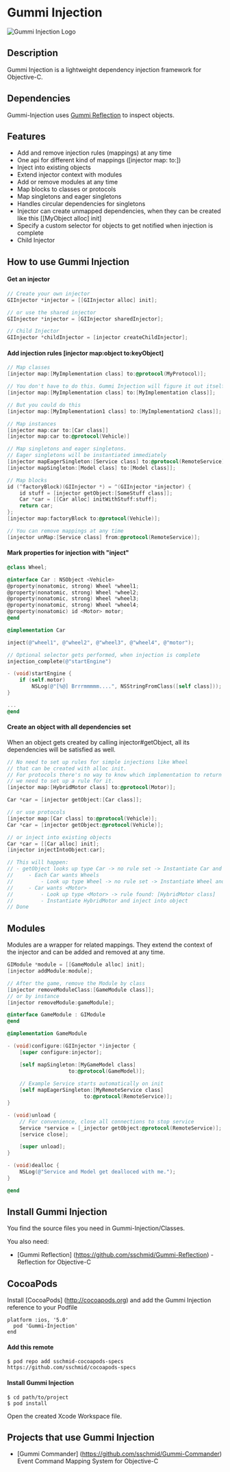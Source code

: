 # Gummi Injection
![Gummi Injection Logo](http://sschmid.com/Libs/Gummi-Injection/Gummi-Injection-128.png)

## Description
Gummi Injection is a lightweight dependency injection framework for Objective-C.

## Dependencies
Gummi-Injection uses [Gummi Reflection](https://github.com/sschmid/Gummi-Reflection) to inspect objects.

## Features
* Add and remove injection rules (mappings) at any time
* One api for different kind of mappings ([injector map: to:])
* Inject into existing objects
* Extend injector context with modules
* Add or remove modules at any time
* Map blocks to classes or protocols
* Map singletons and eager singletons
* Handles circular dependencies for singletons
* Injector can create unmapped dependencies, when they can be created like this [[MyObject alloc] init]
* Specify a custom selector for objects to get notified when injection is complete
* Child Injector

## How to use Gummi Injection

#### Get an injector

```objective-c
// Create your own injector
GIInjector *injector = [[GIInjector alloc] init];

// or use the shared injector
GIInjector *injector = [GIInjector sharedInjector];

// Child Injector
GIInjector *childInjector = [injector createChildInjector];

```

#### Add injection rules [injector map:object to:keyObject]

```objective-c
// Map classes
[injector map:[MyImplementation class] to:@protocol(MyProtocol)];

// You don't have to do this. Gummi Injection will figure it out itself.
[injector map:[MyImplementation class] to:[MyImplementation class]];

// But you could do this
[injector map:[MyImplementation1 class] to:[MyImplementation2 class]];

// Map instances
[injector map:car to:[Car class]]
[injector map:car to:@protocol(Vehicle)]

// Map singletons and eager singletons.
// Eager singletons will be instantiated immediately
[injector mapEagerSingleton:[Service class] to:@protocol(RemoteService)];
[injector mapSingleton:[Model class] to:[Model class]];

// Map blocks
id (^factoryBlock)(GIInjector *) = ^(GIInjector *injector) {
    id stuff = [injector getObject:[SomeStuff class]];
    Car *car = [[Car alloc] initWithStuff:stuff];
    return car;
};
[injector map:factoryBlock to:@protocol(Vehicle)];

// You can remove mappings at any time
[injector unMap:[Service class] from:@protocol(RemoteService)];
```

#### Mark properties for injection with "inject"

```objective-c
@class Wheel;

@interface Car : NSObject <Vehicle>
@property(nonatomic, strong) Wheel *wheel1;
@property(nonatomic, strong) Wheel *wheel2;
@property(nonatomic, strong) Wheel *wheel3;
@property(nonatomic, strong) Wheel *wheel4;
@property(nonatomic) id <Motor> motor;
@end

@implementation Car

inject(@"wheel1", @"wheel2", @"wheel3", @"wheel4", @"motor");

// Optional selector gets performed, when injection is complete
injection_complete(@"startEngine")

- (void)startEngine {
    if (self.motor)
        NSLog(@"[%@] Brrrmmmmm....", NSStringFromClass([self class]));
}

...
@end
```

#### Create an object with all dependencies set
When an object gets created by calling injector#getObject, all its dependencies will be satisfied as well.

```objective-c
// No need to set up rules for simple injections like Wheel
// that can be created with alloc init.
// For protocols there's no way to know which implementation to return -
// we need to set up a rule for it.
[injector map:[HybridMotor class] to:@protocol(Motor)];

Car *car = [injector getObject:[Car class]];

// or use protocols
[injector map:[Car class] to:@protocol(Vehicle)];
Car *car = [injector getObject:@protocol(Vehicle)];

// or inject into existing objects
Car *car = [[Car alloc] init];
[injector injectIntoObject:car];

// This will happen:
// - getObject looks up type Car -> no rule set -> Instantiate Car and inject into object
//     - Each Car wants Wheels
//         - Look up type Wheel -> no rule set -> Instantiate Wheel and inject into object
//     - Car wants <Motor>
//         - Look up type <Motor> -> rule found: [HybridMotor class]
//         - Instantiate HybridMotor and inject into object
// Done


```

## Modules
Modules are a wrapper for related mappings. They extend the context of the injector and can be added and removed at any time.

```objective-c
GIModule *module = [[GameModule alloc] init];
[injector addModule:module];

// After the game, remove the Module by class
[injector removeModuleClass:[GameModule class]];
// or by instance
[injector removeModule:gameModule];
```

```objective-c
@interface GameModule : GIModule
@end

@implementation GameModule

- (void)configure:(GIInjector *)injector {
    [super configure:injector];

    [self mapSingleton:[MyGameModel class]
                    to:@protocol(GameModel)];
    
    // Example Service starts automatically on init
    [self mapEagerSingleton:[MyRemoteService class]
                         to:@protocol(RemoteService)];
}

- (void)unload {
    // For convenience, close all connections to stop service
    Service *service = [_injector getObject:@protocol(RemoteService)];
    [service close];

    [super unload];
}

- (void)dealloc {
    NSLog(@"Service and Model get dealloced with me.");
}

@end
```

## Install Gummi Injection
You find the source files you need in Gummi-Injection/Classes.

You also need:
* [Gummi Reflection] (https://github.com/sschmid/Gummi-Reflection) - Reflection for Objective-C

## CocoaPods
Install [CocoaPods] (http://cocoapods.org) and add the Gummi Injection reference to your Podfile

```
platform :ios, '5.0'
  pod 'Gummi-Injection'
end
```

#### Add this remote

```
$ pod repo add sschmid-cocoapods-specs https://github.com/sschmid/cocoapods-specs
```

#### Install Gummi Injection

```
$ cd path/to/project
$ pod install
```
Open the created Xcode Workspace file.

## Projects that use Gummi Injection
* [Gummi Commander] (https://github.com/sschmid/Gummi-Commander) Event Command Mapping System for Objective-C